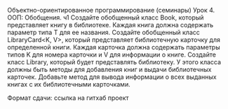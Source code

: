 Объектно-ориентированное программирование (семинары)
Урок 4. ООП: Обобщения. ч1
Создайте обобщенный класс Book<T>, который представляет книгу в библиотеке. Каждая книга должна содержать параметр типа T для ее названия.
Создайте обобщенный класс LibraryCard<K, V>, который представляет библиотечную карточку для определенной книги. Каждая карточка должна содержать параметры типов K для номера карточки и V для информации о книге.
Создайте класс Library, который будет представлять библиотеку. У этого класса должны быть методы для добавления книг и выдачи библиотечных карточек.
Добавьте метод для вывода информации о всех выданных книгах с их библиотечными карточками.

Формат сдачи: ссылка на гитхаб проект
